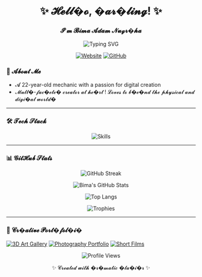 <h1 align="center">✨ 𝓗𝓮𝓵𝓵�𝓸, �𝓪𝓻�𝓵𝓲𝓷𝓰! ✨</h1>
<h3 align="center">𝓘'𝓶 𝓑𝓲𝓶𝓪 𝓐𝓭𝓪𝓶 𝓝𝓾𝓰𝓻�𝓱𝓪</h3>

<p align="center">
  <img src="https://readme-typing-svg.demolab.com?font=Fira+Code&pause=1000&color=FFD700&center=true&vCenter=true&width=435&lines=Mechanic+%F0%9F%9A%80;Creative+Coder+%F0%9F%92%BB;3D+Artist+%F0%9F%8E%A8;Visual+Storyteller+%F0%9F%93%B8" alt="Typing SVG" />
</p>

<p align="center">
  <a href="https://bimaadamrin.my.id"><img src="https://img.shields.io/badge/Website-FF4088?style=for-the-badge&logo=About.me&logoColor=white" alt="Website"></a>
  <a href="https://github.com/bimaadam"><img src="https://img.shields.io/badge/GitHub-181717?style=for-the-badge&logo=github&logoColor=white" alt="GitHub"></a>
</p>

### 🌟 𝓐𝓫𝓸𝓾𝓽 𝓜𝓮
+ 𝓐 22-year-old mechanic with a passion for digital creation
+ 𝓜𝓾𝓵𝓽�-𝓯𝓪𝓬�𝓮𝓽𝓮� 𝓬𝓻𝓮𝓪𝓽𝓸𝓻 𝓪𝓽 𝓱𝓮�𝓻𝓽
! 𝓛𝓸𝓿𝓮𝓼 𝓽𝓸 𝓫�𝓮�𝓷𝓭 𝓽𝓱𝓮 𝓹𝓱𝔂𝓼𝓲𝓬𝓪𝓵 𝓪𝓷𝓭 𝓭𝓲𝓰𝓲�𝓪𝓵 𝔀𝓸𝓻𝓵𝓭�


---

### 🛠 𝓣𝓮𝓬𝓱 𝓢𝓽𝓪𝓬𝓴

<p align="center">
  <img src="https://skillicons.dev/icons?i=blender,ae,ps,pr,cs,cpp,java,python&theme=dark" alt="Skills">
</p>

---

### 📊 𝓖𝓲𝓽𝓗𝓾𝓫 𝓢𝓽𝓪𝓽𝓼

<div align="center">
  
  ![GitHub Streak](https://streak-stats.demolab.com?user=bimaadam&theme=radical&hide_border=true&date_format=j%20M%5B%20Y%5D)
  
  ![Bima's GitHub Stats](https://github-readme-stats.vercel.app/api?username=bimaadam&show_icons=true&theme=radical&hide_border=true&include_all_commits=true)
  
  ![Top Langs](https://github-readme-stats.vercel.app/api/top-langs/?username=bimaadam&layout=compact&theme=radical&hide_border=true&hide=html,php,scss,css)
  
  ![Trophies](https://github-profile-trophy.vercel.app/?username=bimaadam&theme=radical&margin-w=15&no-frame=true&rank=SSS,SS,S,AAA,AA,A,B)
</div>

---

### 🎨 𝓒𝓻�𝓪𝓽𝓲𝓿𝓮 𝓟𝓸𝓻𝓽�𝓯𝓸𝓵�𝓲�
[![3D Art Gallery](https://img.shields.io/badge/3D_Art-FF6B6B?style=for-the-badge)](https://example.com)
[![Photography Portfolio](https://img.shields.io/badge/Photography-4ECDC4?style=for-the-badge)](https://example.com)
[![Short Films](https://img.shields.io/badge/Films-45B7D1?style=for-the-badge)](https://example.com)


<p align="center">
  <img src="https://komarev.com/ghpvc/?username=bimaadam&label=Profile%20Views&color=FF69B4&style=flat" alt="Profile Views">
</p>

<p align="center">
  ✨ 𝓒𝓻𝓮𝓪𝓽𝓮𝓭 𝔀𝓲𝓽𝓱 �𝓻�𝓶𝓪𝓽𝓲𝓬 �𝓵𝓪�𝓲�𝓻 ✨
</p>

